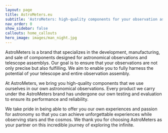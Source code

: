 ```yaml
---
layout: page
title: AstroMeters.eu
subtitle: 'AstroMeters: high-quality components for your observation assembly'
nav_order: 0
show_sidebar: false
callouts: home_callouts
hero_image: images/man_night.jpg
---
```


AstroMeters is a brand that specializes in the development, manufacturing, and sale of components designed for astronomical observations and telescope assemblys. Our goal is to ensure that your observations are not only precise but also fulfilling. We aim to enable you to fully harness the potential of your telescope and entire observation assembly.

At AstroMeters, we bring you high-quality components that we use ourselves in our own astronomical observations. Every product we carry under the AstroMeters brand has undergone our own testing and evaluation to ensure its performance and reliability.

We take pride in being able to offer you our own experiences and passion for astronomy so that you can achieve unforgettable experiences while observing stars and the cosmos. We thank you for choosing AstroMeters as your partner on this incredible journey of exploring the infinite.
